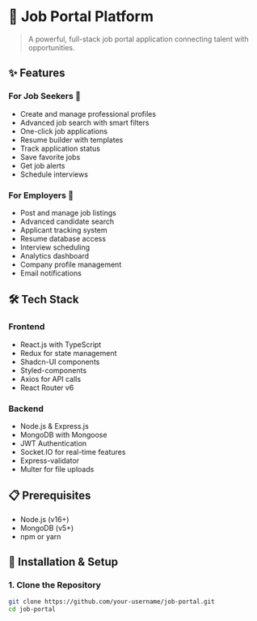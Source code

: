 # 🚀 Job Portal Platform

> A powerful, full-stack job portal application connecting talent with opportunities.


## ✨ Features

### For Job Seekers 👤
- Create and manage professional profiles
- Advanced job search with smart filters
- One-click job applications
- Resume builder with templates
- Track application status
- Save favorite jobs
- Get job alerts
- Schedule interviews

### For Employers 💼
- Post and manage job listings
- Advanced candidate search
- Applicant tracking system
- Resume database access
- Interview scheduling
- Analytics dashboard
- Company profile management
- Email notifications

## 🛠️ Tech Stack

### Frontend
- React.js with TypeScript
- Redux for state management
- Shadcn-UI components
- Styled-components
- Axios for API calls
- React Router v6

### Backend
- Node.js & Express.js
- MongoDB with Mongoose
- JWT Authentication
- Socket.IO for real-time features
- Express-validator
- Multer for file uploads

## 📋 Prerequisites

- Node.js (v16+)
- MongoDB (v5+)
- npm or yarn


## 🚀 Installation & Setup

### 1. Clone the Repository
```bash
git clone https://github.com/your-username/job-portal.git
cd job-portal
